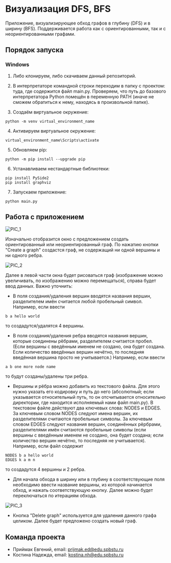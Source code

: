 # Визуализация DFS, BFS
Приложение, визуализирующее обход графов в глубину (DFS) и в ширину (BFS). Поддерживается работа как с ориентированными, так и с неориентированными графами.

## Порядок запуска

### Windows

1. Либо клонируем, либо скачиваем данный репозиторий.

2. В интерпретаторе командной строки переходим в папку с проектом: туда, где содержится файл main.py. Проверяем, что путь до базового интерпретатора Python помещён в переменную PATH (иначе не сможем обратиться к нему, находясь в произвольной папке).

3. Создаём виртуальное окружение:
```commandline
python -m venv virtual_environment_name
```

4. Активируем виртуальное окружение:
```commandline
virtual_environment_name\Scripts\activate
```

5. Обновляем pip:
```commandline
python -m pip install --upgrade pip
```

6. Устанавливаем нестандартные библиотеки:
```commandline
pip install PySide2
pip install graphviz
```

7. Запускаем приложение:
```commandline
python main.py
```

## Работа с приложением

![PIC_1](https://github.com/eugenepriymak/LAB_Graphs/tree/dev/README/pictures/1_not_created.png)

Изначально отобразится окно с предложением создать ориентированный или неориентированный граф. По нажатию кнопки "Create a graph" создастся граф, не содержащий ни одной вершины и ни одного ребра.

![PIC_2](https://github.com/eugenepriymak/LAB_Graphs/tree/dev/README/pictures/2_created.png)

Далее в левой части окна будет рисоваться граф (изображение можно увеличивать, по изображению можно перемещаться), справа будет ввод данных. Важно уточнить:

* В поля создания/удаления вершин вводятся названия вершин, разделителем имён считается любой пробельный символ. Например, если ввести
```commandline
b a hello world
```
то создадутся/удалятся 4 вершины.

* В поля создания/удаления ребра вводятся названия вершин, которые соединены рёбрами, разделителем считается пробел. (Если вершины с введённым именем не создано, она будет создана. Если количество введённых вершин нечётно, то последняя введённая вершина просто не учитывается.) Например, если ввести
```commandline
a b one more node name
```
то будут созданы/удалены три ребра.

* Вершины и рёбра можно добавить из текстового файла. Для этого нужно указать его кодировку и путь до него (абсолютный; если указывается относительный путь, то он отсчитывается относительно директории, где находится исполняемый нами файл main.py).
В текстовом файле действуют два ключевых слова: NODES и EDGES. За ключевым словом NODES следуют имена вершин, их разделителями считаются пробельные символы. За ключевым словом EDGES следуют названия вершин, соединённых рёрбрами, разделителями имён считаются пробельные символы (если вершины с введённым именем не создано, она будет создана; если количество вершин нечётно, то последняя не учитывается). Например, если файл содержит
```commandline
NODES b a hello world
EDGES k a m n
```
то создадутся 4 вершины и 2 ребра.

* Для начала обхода в ширину или в глубину в соответствующие поля необходимо ввести название вершины, из которой начинается обход, и нажать соответствующую кнопку. Далее можно будет переключаться по итерациям обхода.

![PIC_3](https://github.com/eugenepriymak/LAB_Graphs/tree/dev/README/pictures/3_dfs.png)

* Кнопка "Delete graph" используется для удаления данного графа целиком. Далее будет предложено создать новый граф.

## Команда проекта
* Приймак Евгений, email: prijmak.ed@edu.spbstu.ru
* Костина Надежда, email: kostina.nh@edu.spbstu.ru
